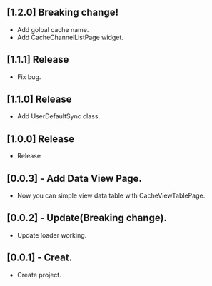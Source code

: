 ## [1.2.0] Breaking change!

* Add golbal cache name.
* Add CacheChannelListPage widget.

## [1.1.1] Release

* Fix bug.

## [1.1.0] Release

* Add UserDefaultSync class.

## [1.0.0] Release

* Release

## [0.0.3] - Add Data View Page.

* Now you can simple view data table with CacheViewTablePage.  


## [0.0.2] - Update(Breaking change).

* Update loader working.  

## [0.0.1] - Creat.

* Create project.
